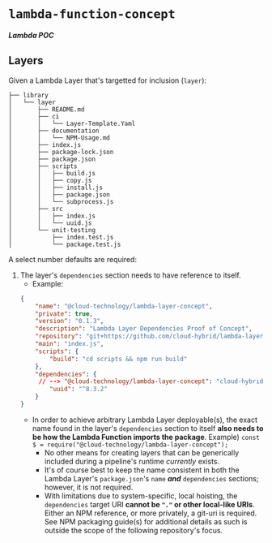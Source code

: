 # `lambda-function-concept` #

***Lambda POC***

## Layers ##

Given a Lambda Layer that's targetted for inclusion (`layer`):

```
├── library
│   └── layer
│       ├── README.md
│       ├── ci
│       │   └── Layer-Template.Yaml
│       ├── documentation
│       │   └── NPM-Usage.md
│       ├── index.js
│       ├── package-lock.json
│       ├── package.json
│       ├── scripts
│       │   ├── build.js
│       │   ├── copy.js
│       │   ├── install.js
│       │   ├── package.json
│       │   └── subprocess.js
│       ├── src
│       │   ├── index.js
│       │   └── uuid.js
│       └── unit-testing
│           ├── index.test.js
│           └── package.test.js
```

A select number defaults are required:

1. The layer's `dependencies` section needs to have reference to itself.
    - Example:
    ```json
    {
        "name": "@cloud-technology/lambda-layer-concept",
        "private": true,
        "version": "0.1.3",
        "description": "Lambda Layer Dependencies Proof of Concept",
        "repository": "git+https://github.com/cloud-hybrid/lambda-layer-concept.git",
        "main": "index.js",
        "scripts": {
            "build": "cd scripts && npm run build"
        },
        "dependencies": {
         // --> "@cloud-technology/lambda-layer-concept": "cloud-hybrid/lambda-layer-concept#Development",
            "uuid": "^8.3.2"
        }
    }
    ```
    - In order to achieve arbitrary Lambda Layer deployable(s), the exact name found in the layer's `dependencies` section to itself
    **also needs to be how the Lambda Function imports the package**. Example) `const $ = require("@cloud-technology/lambda-layer-concept");`
        - No other means for creating layers that can be generically included during a pipeline's runtime *currently* exists.
        - It's of course best to keep the name consistent in both the Lambda Layer's `package.json`'s `name` ***and*** `dependencies` sections; however,
        it is not required.
        - With limitations due to system-specific, local hoisting, the `dependencies` target URI **cannot be `"."` or other local-like URIs**. Either an
        NPM reference, or more privately, a git-uri is required. See NPM packaging guide(s) for additional details as such is outside the scope of the
        following repository's focus.
